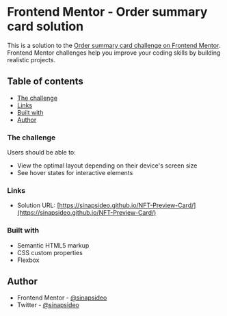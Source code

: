 # Frontend Mentor - Order summary card solution

This is a solution to the [Order summary card challenge on Frontend Mentor](https://www.frontendmentor.io/challenges/order-summary-component-QlPmajDUj). Frontend Mentor challenges help you improve your coding skills by building realistic projects.

## Table of contents

  - [The challenge](#the-challenge)
  - [Links](#links)
  - [Built with](#built-with)
  - [Author](#author)

### The challenge

Users should be able to:

- View the optimal layout depending on their device's screen size
- See hover states for interactive elements

### Links

- Solution  URL: [https://sinapsideo.github.io/NFT-Preview-Card/](https://sinapsideo.github.io/NFT-Preview-Card/)


### Built with

- Semantic HTML5 markup
- CSS custom properties
- Flexbox

## Author

- Frontend Mentor - [@sinapsideo](https://www.frontendmentor.io/profile/sinapsideo)
- Twitter - [@sinapsideo](https://www.twitter.com/sinapsideo)
